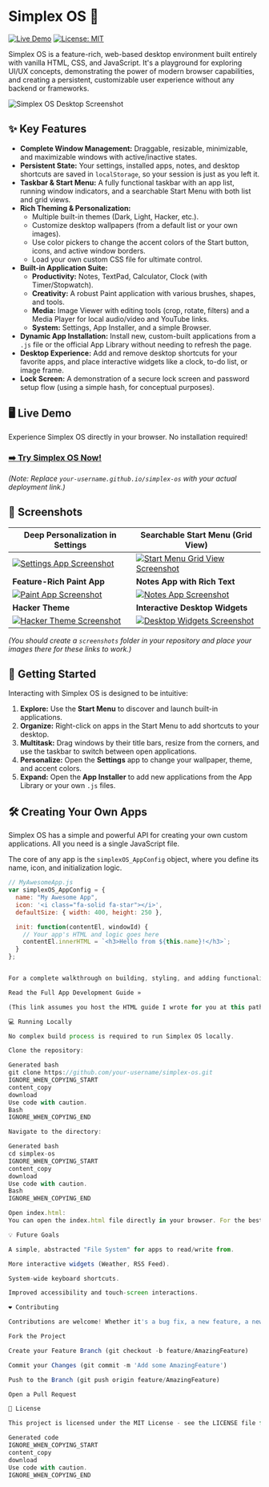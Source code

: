 # Simplex OS 🚀

[![Live Demo](https://img.shields.io/badge/Live-Demo-brightgreen?style=for-the-badge&logo=rocket)](https://your-username.github.io/simplex-os/)
[![License: MIT](https://img.shields.io/badge/License-MIT-blue.svg?style=for-the-badge)](https://opensource.org/licenses/MIT)

Simplex OS is a feature-rich, web-based desktop environment built entirely with vanilla HTML, CSS, and JavaScript. It's a playground for exploring UI/UX concepts, demonstrating the power of modern browser capabilities, and creating a persistent, customizable user experience without any backend or frameworks.

![Simplex OS Desktop Screenshot](./screenshots/simplex_os_desktop.png)

## ✨ Key Features

-   **Complete Window Management:** Draggable, resizable, minimizable, and maximizable windows with active/inactive states.
-   **Persistent State:** Your settings, installed apps, notes, and desktop shortcuts are saved in `localStorage`, so your session is just as you left it.
-   **Taskbar & Start Menu:** A fully functional taskbar with an app list, running window indicators, and a searchable Start Menu with both list and grid views.
-   **Rich Theming & Personalization:**
    -   Multiple built-in themes (Dark, Light, Hacker, etc.).
    -   Customize desktop wallpapers (from a default list or your own images).
    -   Use color pickers to change the accent colors of the Start button, icons, and active window borders.
    -   Load your own custom CSS file for ultimate control.
-   **Built-in Application Suite:**
    -   **Productivity:** Notes, TextPad, Calculator, Clock (with Timer/Stopwatch).
    -   **Creativity:** A robust Paint application with various brushes, shapes, and tools.
    -   **Media:** Image Viewer with editing tools (crop, rotate, filters) and a Media Player for local audio/video and YouTube links.
    -   **System:** Settings, App Installer, and a simple Browser.
-   **Dynamic App Installation:** Install new, custom-built applications from a `.js` file or the official App Library without needing to refresh the page.
-   **Desktop Experience:** Add and remove desktop shortcuts for your favorite apps, and place interactive widgets like a clock, to-do list, or image frame.
-   **Lock Screen:** A demonstration of a secure lock screen and password setup flow (using a simple hash, for conceptual purposes).

## 🖥️ Live Demo

Experience Simplex OS directly in your browser. No installation required!

### [**➡️ Try Simplex OS Now!**](https://your-username.github.io/simplex-os/)

*(Note: Replace `your-username.github.io/simplex-os` with your actual deployment link.)*

## 📸 Screenshots

| Deep Personalization in Settings                                                                 | Searchable Start Menu (Grid View)                                                                  |
| ------------------------------------------------------------------------------------------------ | -------------------------------------------------------------------------------------------------- |
| [![Settings App Screenshot](./screenshots/settings_app.png)](./screenshots/settings_app.png)     | [![Start Menu Grid View Screenshot](./screenshots/start_menu_grid.png)](./screenshots/start_menu_grid.png) |
| **Feature-Rich Paint App**                                                                       | **Notes App with Rich Text**                                                                       |
| [![Paint App Screenshot](./screenshots/paint_app.png)](./screenshots/paint_app.png)               | [![Notes App Screenshot](./screenshots/notes_app.png)](./screenshots/notes_app.png)                 |
| **Hacker Theme**                                                                                 | **Interactive Desktop Widgets**                                                                    |
| [![Hacker Theme Screenshot](./screenshots/hacker_theme.png)](./screenshots/hacker_theme.png) | [![Desktop Widgets Screenshot](./screenshots/desktop_widgets.png)](./screenshots/desktop_widgets.png) |

*(You should create a `screenshots` folder in your repository and place your images there for these links to work.)*

## 🚀 Getting Started

Interacting with Simplex OS is designed to be intuitive:

1.  **Explore:** Use the **Start Menu** to discover and launch built-in applications.
2.  **Organize:** Right-click on apps in the Start Menu to add shortcuts to your desktop.
3.  **Multitask:** Drag windows by their title bars, resize from the corners, and use the taskbar to switch between open applications.
4.  **Personalize:** Open the **Settings** app to change your wallpaper, theme, and accent colors.
5.  **Expand:** Open the **App Installer** to add new applications from the App Library or your own `.js` files.

## 🛠️ Creating Your Own Apps

Simplex OS has a simple and powerful API for creating your own custom applications. All you need is a single JavaScript file.

The core of any app is the `simplexOS_AppConfig` object, where you define its name, icon, and initialization logic.

```javascript
// MyAwesomeApp.js
var simplexOS_AppConfig = {
  name: "My Awesome App",
  icon: '<i class="fa-solid fa-star"></i>',
  defaultSize: { width: 400, height: 250 },

  init: function(contentEl, windowId) {
    // Your app's HTML and logic goes here
    contentEl.innerHTML = `<h3>Hello from ${this.name}!</h3>`;
  }
};


For a complete walkthrough on building, styling, and adding functionality to your apps, check out the official guide:

Read the Full App Development Guide »

(This link assumes you host the HTML guide I wrote for you at this path.)

💻 Running Locally

No complex build process is required to run Simplex OS locally.

Clone the repository:

Generated bash
git clone https://github.com/your-username/simplex-os.git
IGNORE_WHEN_COPYING_START
content_copy
download
Use code with caution.
Bash
IGNORE_WHEN_COPYING_END

Navigate to the directory:

Generated bash
cd simplex-os
IGNORE_WHEN_COPYING_START
content_copy
download
Use code with caution.
Bash
IGNORE_WHEN_COPYING_END

Open index.html:
You can open the index.html file directly in your browser. For the best experience and to ensure all features (like the media player's visualizer) work correctly, it's recommended to use a local web server. A great tool for this is the Live Server extension for VS Code.

💡 Future Goals

A simple, abstracted "File System" for apps to read/write from.

More interactive widgets (Weather, RSS Feed).

System-wide keyboard shortcuts.

Improved accessibility and touch-screen interactions.

❤️ Contributing

Contributions are welcome! Whether it's a bug fix, a new feature, a new theme, or a new built-in app, feel free to fork the repository and submit a pull request.

Fork the Project

Create your Feature Branch (git checkout -b feature/AmazingFeature)

Commit your Changes (git commit -m 'Add some AmazingFeature')

Push to the Branch (git push origin feature/AmazingFeature)

Open a Pull Request

📜 License

This project is licensed under the MIT License - see the LICENSE file for details.

Generated code
IGNORE_WHEN_COPYING_START
content_copy
download
Use code with caution.
IGNORE_WHEN_COPYING_END
